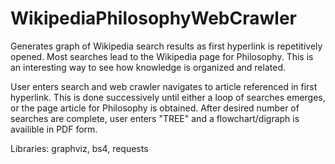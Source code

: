 # WikipediaPhilosophyWebCrawler
Generates graph of Wikipedia search results as first hyperlink is repetitively opened. Most searches lead to the Wikipedia page for Philosophy. This is an interesting way to see how knowledge is organized and related.

User enters search and web crawler navigates to article referenced in first hyperlink. This is done successively until either a loop of searches emerges, or the page article
for Philosophy is obtained. After desired number of searches are complete, user enters "TREE" and a flowchart/digraph is availible in PDF form.

Libraries: graphviz, bs4, requests

